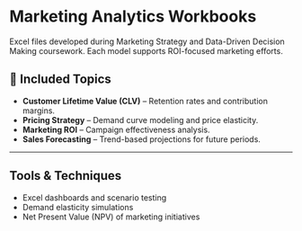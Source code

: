 # Marketing Analytics Workbooks

Excel files developed during Marketing Strategy and Data-Driven Decision Making coursework. Each model supports ROI-focused marketing efforts.

## 📁 Included Topics

- **Customer Lifetime Value (CLV)** – Retention rates and contribution margins.
- **Pricing Strategy** – Demand curve modeling and price elasticity.
- **Marketing ROI** – Campaign effectiveness analysis.
- **Sales Forecasting** – Trend-based projections for future periods.

---

## Tools & Techniques
- Excel dashboards and scenario testing
- Demand elasticity simulations
- Net Present Value (NPV) of marketing initiatives
